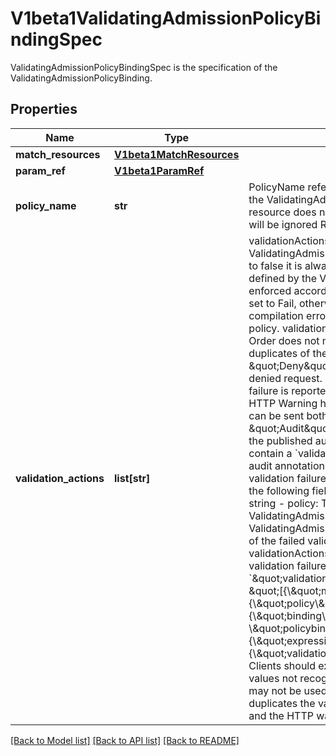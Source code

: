 # V1beta1ValidatingAdmissionPolicyBindingSpec

ValidatingAdmissionPolicyBindingSpec is the specification of the ValidatingAdmissionPolicyBinding.

## Properties
Name | Type | Description | Notes
------------ | ------------- | ------------- | -------------
**match_resources** | [**V1beta1MatchResources**](V1beta1MatchResources.md) |  | [optional] 
**param_ref** | [**V1beta1ParamRef**](V1beta1ParamRef.md) |  | [optional] 
**policy_name** | **str** | PolicyName references a ValidatingAdmissionPolicy name which the ValidatingAdmissionPolicyBinding binds to. If the referenced resource does not exist, this binding is considered invalid and will be ignored Required. | [optional] 
**validation_actions** | **list[str]** | validationActions declares how Validations of the referenced ValidatingAdmissionPolicy are enforced. If a validation evaluates to false it is always enforced according to these actions.  Failures defined by the ValidatingAdmissionPolicy&#39;s FailurePolicy are enforced according to these actions only if the FailurePolicy is set to Fail, otherwise the failures are ignored. This includes compilation errors, runtime errors and misconfigurations of the policy.  validationActions is declared as a set of action values. Order does not matter. validationActions may not contain duplicates of the same action.  The supported actions values are:  \&quot;Deny\&quot; specifies that a validation failure results in a denied request.  \&quot;Warn\&quot; specifies that a validation failure is reported to the request kubernetes_asyncio.client in HTTP Warning headers, with a warning code of 299. Warnings can be sent both for allowed or denied admission responses.  \&quot;Audit\&quot; specifies that a validation failure is included in the published audit event for the request. The audit event will contain a &#x60;validation.policy.admission.k8s.io/validation_failure&#x60; audit annotation with a value containing the details of the validation failures, formatted as a JSON list of objects, each with the following fields: - message: The validation failure message string - policy: The resource name of the ValidatingAdmissionPolicy - binding: The resource name of the ValidatingAdmissionPolicyBinding - expressionIndex: The index of the failed validations in the ValidatingAdmissionPolicy - validationActions: The enforcement actions enacted for the validation failure Example audit annotation: &#x60;\&quot;validation.policy.admission.k8s.io/validation_failure\&quot;: \&quot;[{\\\&quot;message\\\&quot;: \\\&quot;Invalid value\\\&quot;, {\\\&quot;policy\\\&quot;: \\\&quot;policy.example.com\\\&quot;, {\\\&quot;binding\\\&quot;: \\\&quot;policybinding.example.com\\\&quot;, {\\\&quot;expressionIndex\\\&quot;: \\\&quot;1\\\&quot;, {\\\&quot;validationActions\\\&quot;: [\\\&quot;Audit\\\&quot;]}]\&quot;&#x60;  Clients should expect to handle additional values by ignoring any values not recognized.  \&quot;Deny\&quot; and \&quot;Warn\&quot; may not be used together since this combination needlessly duplicates the validation failure both in the API response body and the HTTP warning headers.  Required. | [optional] 

[[Back to Model list]](../README.md#documentation-for-models) [[Back to API list]](../README.md#documentation-for-api-endpoints) [[Back to README]](../README.md)


